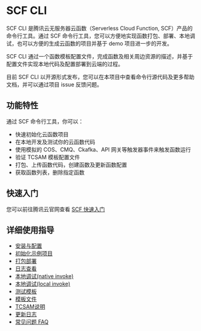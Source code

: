 # SCF CLI

SCF CLI 是腾讯云无服务器云函数（Serverless Cloud Function, SCF）产品的命令行工具。通过 SCF 命令行工具，您可以方便地实现函数打包、部署、本地调试，也可以方便的生成云函数的项目并基于 demo 项目进一步的开发。

SCF CLI 通过一个函数模板配置文件，完成函数及相关周边资源的描述，并基于配置文件实现本地代码及配置部署到云端的过程。

目前 SCF CLI 以开源形式发布，您可以在本项目中查看命令行源代码及更多帮助文档，并可以通过项目 issue 反馈问题。

## 功能特性

通过 SCF 命令行工具，你可以：

* 快速初始化云函数项目
* 在本地开发及测试你的云函数代码
* 使用模拟的 COS、CMQ、Ckafka、API 网关等触发器事件来触发函数运行
* 验证 TCSAM 模板配置文件
* 打包、上传函数代码，创建函数及更新函数配置
* 获取函数列表，删除指定函数

## 快速入门

您可以前往腾讯云官网查看 [SCF 快速入门](https://cloud.tencent.com/document/product/583/33446)


## 详细使用指导


* [安装与配置](https://cloud.tencent.com/document/product/583/33449)
* [初始化示例项目](https://cloud.tencent.com/document/product/583/33450)
* [打包部署](https://cloud.tencent.com/document/product/583/33451)
* [日志查看](https://cloud.tencent.com/document/product/583/36352)
* [本地调试(native invoke)](https://cloud.tencent.com/document/product/583/35402)
* [本地调试(local invoke)](https://cloud.tencent.com/document/product/583/35401)
* [测试模板](https://cloud.tencent.com/document/product/583/33453)
* [模板文件](https://cloud.tencent.com/document/product/583/33454)
* [TCSAM说明](https://cloud.tencent.com/document/product/583/36198)
* [更新日志](https://cloud.tencent.com/document/product/583/36908)
* [常见问题 FAQ](https://cloud.tencent.com/document/product/583/33456)
